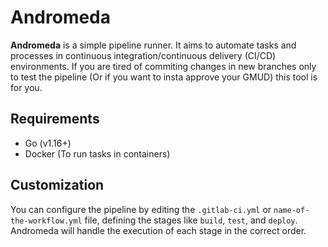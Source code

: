 # Andromeda

**Andromeda** is a simple pipeline runner. It aims to automate tasks and processes in continuous integration/continuous delivery (CI/CD) environments. If you are tired of
commiting changes in new branches only to test the pipeline (Or if you want to insta approve your GMUD) this tool is for you.

## Requirements
- Go (v1.16+)
- Docker (To run tasks in containers)

## Customization
You can configure the pipeline by editing the `.gitlab-ci.yml` or `name-of-the-workflow.yml` file, defining the stages like `build`, `test`, and `deploy`. Andromeda will handle the execution of each stage in the correct order.
